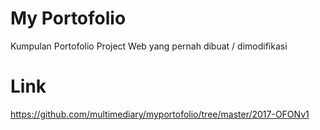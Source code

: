 # My Portofolio
Kumpulan Portofolio Project Web yang pernah dibuat / dimodifikasi

# Link
https://github.com/multimediary/myportofolio/tree/master/2017-OFONv1

